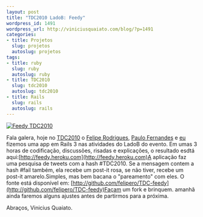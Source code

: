 ```yaml
--- 
layout: post
title: "TDC2010 LadoB: Feedy"
wordpress_id: 1491
wordpress_url: http://viniciusquaiato.com/blog/?p=1491
categories: 
- title: Projetos
  slug: projetos
  autoslug: projetos
tags: 
- title: ruby
  slug: ruby
  autoslug: ruby
- title: TDC2010
  slug: tdc2010
  autoslug: tdc2010
- title: Rails
  slug: rails
  autoslug: rails
---
```



[![](http://viniciusquaiato.com/images_posts/feedy_screenshot-150x150.png "Feedy TDC2010")](http://viniciusquaiato.com/images_posts/feedy_screenshot.png)

Fala galera, hoje no [TDC2010](http://thedevelopersconference.com.br/) o [Felipe Rodrigues](http://twitter.com/felipero), [Paulo Fernandes](http://twitter.com/paulofernandesj) e [eu](http://twitter.com/vquaiato) fizemos uma app em Rails 3 nas atividades do LadoB do evento. Em umas 3 horas de codificação, discussões, risadas e explicações, o resultado esdtá aqui:[http://feedy.heroku.com](http://feedy.heroku.com)A aplicação faz uma pesquisa de tweets com a hash #TDC2010. Se a mensagem contem a hash #fail também, ela recebe um post-it rosa, se não tiver, recebe um post-it amarelo.Simples, mas bem bacana o "pareamento" com eles. O fonte está disponível em: [http://github.com/felipero/TDC-feedy](http://github.com/felipero/TDC-feedy)Façam um fork e brinquem. amanhã ainda faremos alguns ajustes antes de partirmos para a próxima.

Abraços,
Vinicius Quaiato.
